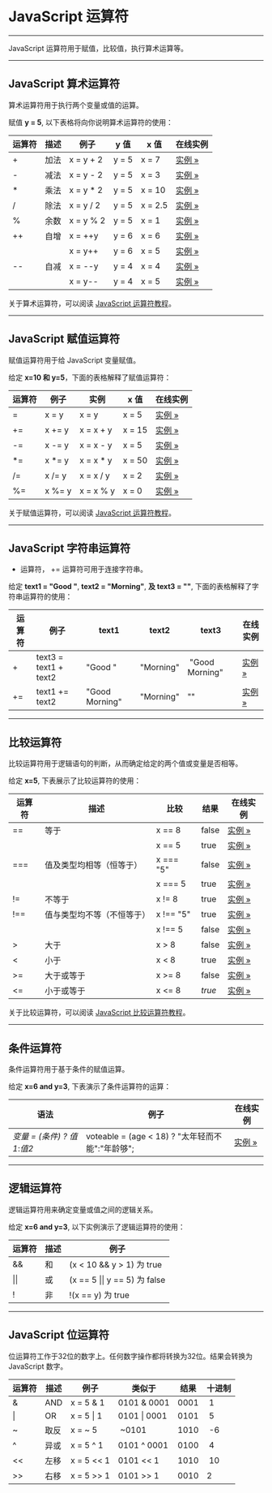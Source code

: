 # JavaScript 运算符

* * *

JavaScript 运算符用于赋值，比较值，执行算术运算等。

* * *

## JavaScript 算术运算符

算术运算符用于执行两个变量或值的运算。

赋值 **y = 5**, 以下表格将向你说明算术运算符的使用：

| 运算符 | 描述 | 例子 | y 值 | x 值 | 在线实例 |
|-|-|-|-|-|-|
| + | 加法 | x = y + 2 | y = 5 | x = 7 | [实例 »](https://www.runoob.com/try/try.php?filename=tryjsref_oper_add) |
| - | 减法 | x = y - 2 | y = 5 | x = 3 | [实例 »](https://www.runoob.com/try/try.php?filename=tryjsref_oper_sub) |
| * | 乘法 | x = y * 2 | y = 5 | x = 10 | [实例 »](https://www.runoob.com/try/try.php?filename=tryjsref_oper_mult) |
| / | 除法 | x = y / 2 | y = 5 | x = 2.5 | [实例 »](https://www.runoob.com/try/try.php?filename=tryjsref_oper_div) |
| % | 余数 | x = y % 2 | y = 5 | x = 1 | [实例 »](https://www.runoob.com/try/try.php?filename=tryjsref_oper_mod) |
| ++ | 自增 | x = ++y | y = 6 | x = 6 | [实例 »](https://www.runoob.com/try/try.php?filename=tryjsref_oper_incr) |
|  |  | x = y++ | y = 6 | x = 5 | [实例 »](https://www.runoob.com/try/try.php?filename=tryjsref_oper_incr2) |
| -- | 自减 | x = --y | y = 4 | x = 4 | [实例 »](https://www.runoob.com/try/try.php?filename=tryjsref_oper_decr) |
|  |  |  x = y-- | y = 4 | x = 5 | [实例 »](https://www.runoob.com/try/try.php?filename=tryjsref_oper_decr2) |

关于算术运算符，可以阅读 [JavaScript 运算符教程](https://www.runoob.com/js/js-operators.html)。

* * *

## JavaScript 赋值运算符

赋值运算符用于给 JavaScript 变量赋值。

给定 **x=10 **和** y=5**，下面的表格解释了赋值运算符：

| 运算符 | 例子 | 实例 | x 值 | 在线实例 |
|-|-|-|-|-|
| = | x = y | x = y | x = 5 | [实例 »](https://www.runoob.com/try/try.php?filename=tryjsref_oper_equal) |
| += | x += y | x = x + y | x = 15 | [实例 »](https://www.runoob.com/try/try.php?filename=tryjsref_oper_plusequal) |
| -= | x -= y | x = x - y | x = 5 | [实例 »](https://www.runoob.com/try/try.php?filename=tryjsref_oper_minequal) |
| *= | x *= y | x = x * y | x = 50 | [实例 »](https://www.runoob.com/try/try.php?filename=tryjsref_oper_multequal) |
| /= | x /= y | x = x / y | x = 2 | [实例 »](https://www.runoob.com/try/try.php?filename=tryjsref_oper_divequal) |
| %= | x %= y | x = x % y | x = 0 | [实例 »](https://www.runoob.com/try/try.php?filename=tryjsref_oper_modequal) |

关于赋值运算符，可以阅读 [JavaScript 运算符教程](https://www.runoob.com/js/js-operators.html)。

* * *

## JavaScript 字符串运算符

+ 运算符， += 运算符可用于连接字符串。

给定 **text1 = "Good "**, **text2 = "Morning"**, **及 text3 = ""**, 下面的表格解释了字符串运算符的使用：

| 运算符 | 例子 | text1 | text2 | text3 | 在线实例 |
|-|-|-|-|-|-|
| + | text3 = text1 + text2 | "Good " | "Morning" |  "Good Morning" | [实例 »](https://www.runoob.com/try/try.php?filename=tryjsref_oper_string1) |
| += | text1 += text2 | "Good Morning" | "Morning" | "" | [实例 »](https://www.runoob.com/try/try.php?filename=tryjsref_oper_string2) |

* * *

## 比较运算符

比较运算符用于逻辑语句的判断，从而确定给定的两个值或变量是否相等。

给定 **x=5**, 下表展示了比较运算符的使用：

| 运算符 | 描述 | 比较 | 结果 | 在线实例 |
|-|-|-|-|-|
| == | 等于 | x == 8 | false | [实例 »](https://www.runoob.com/try/try.php?filename=tryjsref_comparison1) |
|   |   | x == 5 | true | [实例 »](https://www.runoob.com/try/try.php?filename=tryjsref_comparison2) |
| === | 值及类型均相等（恒等于） | x === "5" | false | [实例 »](https://www.runoob.com/try/try.php?filename=tryjsref_comparison3) |
|   |   | x === 5 | true | [实例 »](https://www.runoob.com/try/try.php?filename=tryjsref_comparison4) |
| != | 不等于 | x != 8 | true | [实例 »](https://www.runoob.com/try/try.php?filename=tryjsref_comparison5) |
|  !== | 值与类型均不等（不恒等于） | x !== "5" | true | [实例 »](https://www.runoob.com/try/try.php?filename=tryjsref_comparison6) |
|   |   |  x !== 5 | false | [实例 »](https://www.runoob.com/try/try.php?filename=tryjsref_comparison7) |
| > | 大于 | x > 8 | false | [实例 »](https://www.runoob.com/try/try.php?filename=tryjsref_comparison8) |
| < | 小于 | x < 8 | true | [实例 »](https://www.runoob.com/try/try.php?filename=tryjsref_comparison9) |
| >= | 大于或等于 | x >= 8 | false | [实例 »](https://www.runoob.com/try/try.php?filename=tryjsref_comparison10) |
| <= | 小于或等于 | x <= 8 | *true* | [实例 »](https://www.runoob.com/try/try.php?filename=tryjsref_comparison11) |

关于比较运算符，可以阅读 [JavaScript 比较运算符教程](https://www.runoob.com/js/js-comparisons.html)。

* * *

## 条件运算符

条件运算符用于基于条件的赋值运算。

给定 **x=6 and y=3**, 下表演示了条件运算符的运算：

| 语法 | 例子 | 在线实例 |
|-|-|-|
| *变量 *= (*条件*) ?* 值1*:*值2* | voteable = (age < 18) ? "太年轻而不能":"年龄够"; | [实例 »](https://www.runoob.com/try/try.php?filename=tryjsref_comparison) |

* * *

## 逻辑运算符

逻辑运算符用来确定变量或值之间的逻辑关系。

给定 **x=6 and y=3**, 以下实例演示了逻辑运算符的使用：

| 运算符 | 描述 | 例子 |
|-|-|-|
| && | 和 | (x < 10 && y > 1) 为 true |
| \|\| | 或 | (x == 5 \|\| y == 5) 为 false |
| ! | 非 | !(x == y) 为 true |

* * *

## JavaScript 位运算符

位运算符工作于32位的数字上。任何数字操作都将转换为32位。结果会转换为 JavaScript 数字。

| 运算符 | 描述 | 例子 | 类似于 | 结果 | 十进制 |
|-|-|-|-|-|-|
| & | AND | x = 5 & 1 | 0101 & 0001 | 0001 |  1 |
| \| | OR | x = 5 \| 1 | 0101 \| 0001 | 0101 |  5 |
| ~ | 取反 | x = ~ 5 |  ~0101 | 1010 |  -6 |
| ^ | 异或 | x = 5 ^ 1 | 0101 ^ 0001 | 0100 |  4 |
| << | 左移 | x = 5 << 1 | 0101 << 1 | 1010 |  10 |
| >> | 右移 | x = 5 >> 1 | 0101 >> 1 | 0010 | 2 |

